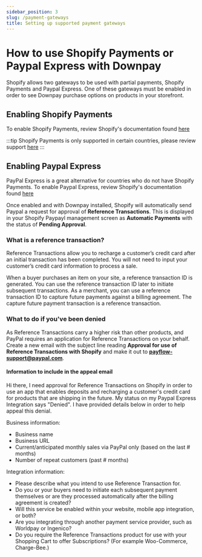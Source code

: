 ```yaml
---
sidebar_position: 3
slug: /payment-gateways
title: Setting up supported payment gateways 
---
```


# How to use Shopify Payments or Paypal Express with Downpay

Shopify allows two gateways to be used with partial payments, Shopify Payments and Paypal Express. One of these gateways must be enabled in order to see Downpay purchase options on products in your storefront. 

## Enabling Shopify Payments

To enable Shopify Payments, review Shopify's documentation found [here](https://help.shopify.com/en/manual/payments/shopify-payments/setting-up-shopify-payments)

:::tip
Shopify Payments is only supported in certain countries, please review support [here](https://help.shopify.com/en/manual/payments/shopify-payments/supported-countries)
::: 

## Enabling Paypal Express

PayPal Express is a great alternative for countries who do not have Shopify Payments. To enable Paypal Express, review Shopify's documentation found [here](https://help.shopify.com/en/manual/payments/paypal/set-up-paypal)

Once enabled and with Downpay installed, Shopify will automatically send Paypal a request for approval of **Reference Transactions**. This is displayed in your Shopify Paypayl management screen as **Automatic Payments** with the status of **Pending Approval**. 

### What is a reference transaction?

Reference Transactions allow you to recharge a customer’s credit card after an initial transaction has been completed. You will not need to input your customer’s credit card information to process a sale.

When a buyer purchases an item on your site, a reference transaction ID is generated. You can use the reference transaction ID later to initiate subsequent transactions. As a merchant, you can use a reference transaction ID to capture future payments against a billing agreement. The capture future payment transaction is a reference transaction.

### What to do if you've been denied


As Reference Transactions carry a higher risk than other products, and PayPal requires an application for Reference Transactions on your behalf. Create a new email with the subject line reading **Approval for use of Reference Transactions with Shopify** and make it out to **payflow-support@paypal.com**. 

#### Information to include in the appeal email

Hi there, I need approval for Reference Transactions on Shopify in order to use an app that enables deposits and recharging a customer's credit card for products that are shipping in the future. My status on my Paypal Express Integration says "Denied".  I have provided details below in order to help appeal this denial.

Business information:

- Business name
-   Business URL
-   Current/anticipated monthly sales via PayPal only (based on the last # months)
-   Number of repeat customers (past # months)

Integration information:

-   Please describe what you intend to use Reference Transaction for.
-   Do you or your buyers need to initiate each subsequent payment themselves or are they processed automatically after the billing agreement is created?
-   Will this service be enabled within your website, mobile app integration, or both?
-   Are you integrating through another payment service provider, such as Worldpay or Ingenico?
-   Do you require the Reference Transactions product for use with your Shopping Cart to offer Subscriptions? (For example Woo-Commerce, Charge-Bee.)

